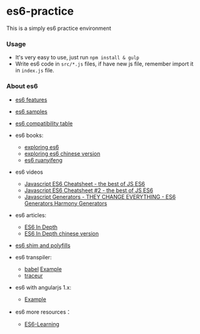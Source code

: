 # es6-practice
This is a simply es6 practice environment

### Usage

- It's very easy to use, just run `npm install & gulp`
- Write es6 code in `src/*.js` files, if have new js file, remember import it in `index.js` file.

### About es6

- [es6 features](https://github.com/lukehoban/es6features)

- [es6 samples](https://github.com/DanWahlin/ES6Samples)

- [es6 compatibility table](http://kangax.github.io/compat-table/es6/)

- es6 books:
    - [exploring es6](https://github.com/es6-org/exploring-es6)
    - [exploring es6 chinese version](http://exploringjs.com/es6/index.html)
    - [es6 ruanyifeng](http://es6.ruanyifeng.com)
    
- es6 videos
    - [Javascript ES6 Cheatsheet - the best of JS ES6 ](https://www.youtube.com/watch?v=AfWYO8t7ed4)
    - [Javascript ES6 Cheatsheet #2 - the best of JS ES6 ](https://www.youtube.com/watch?v=LmL0Gh193M0)
    - [Javascript Generators - THEY CHANGE EVERYTHING - ES6 Generators Harmony Generators ](https://www.youtube.com/watch?v=QO07THdLWQo&index=3&list=PLPlAdM3UjHKoHvMWeUyb95yLX59Nk87IX)
    
- es6 articles:
    - [ES6 In Depth](https://hacks.mozilla.org/category/es6-in-depth/)
    - [ES6 In Depth chinese version](http://www.csdn.net/article/2015-06-15/2824955-es6-in-depth-an-introduction)

- [es6 shim and polyfills](https://github.com/addyosmani/es6-tools#polyfills)

- es6 transpiler:
    - [babel](https://babeljs.io/) [Example](https://github.com/hjzheng/CUF_meeting_knowledge_share/tree/master/2015-5-30/gulp-es6-module)
    - [traceur](https://github.com/google/traceur-compiler)
    
- es6 with angularjs 1.x:
    - [Example](https://github.com/hjzheng/CUF_meeting_knowledge_share/tree/master/2015-7-20/gulp-es6-angular)

- es6 more resources：
    - [ES6-Learning](https://github.com/ericdouglas/ES6-Learning)
